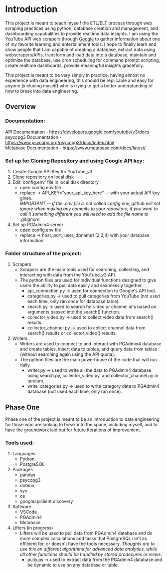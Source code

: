 # Introduction
This project is meant to teach myself the ETL/ELT process through web scraping practices using python, database creation and management, and dashboarding capabalities to provide realtime data insights.
I am using the YouTube API web scrapers through [Google](https://developers.google.com/youtube/v3) to gather information about one of my favorite learning and entertainment tools.
I hope to finally learn and show people that I am capable of creating a database, extract data using webscrapers/APIs, transform and load data into a database, maintain and optimize the database, use cron scheduling for command prompt scripting, create realtime dashboards, provide meaningful insights gracefully.

This project is meant to be very simply in practice, having almost no experience with data engineering, this should be replicable and easy for anyone (including myself) who is trying to get a better understanding of how to break into data engineering.

## Overview
### Documentation:
API Documentation - https://developers.google.com/youtube/v3/docs \
psycopg3 Documentation - https://www.psycopg.org/psycopg3/docs/index.html \
Metabase Documentation - https://www.metabase.com/docs/latest/


### Set up for Cloning Repository and using Google API key:
1. Create Google API Key for YouTube_v3
2. Clone repository on local disk
3. Edit 'config.env' file in local disk directory 
    - open config.env file
    - replace -> API_KEY="your_api_key_here" -- with your actual API key given.\
    *IMPORTANT -- if the .env file is not called config.env, github will not ignore when making any commits to your repository, if you want to call it something different you will need to add the file name to .gitignore*
4. Set up PGAdmin4 server
    - open config.env file
    - replace -> host, port, user, dbname1 (2,3,4) with your database information


### Folder structure of the project:
1. Scrapers
    - Scrapers are the main tools used for searching, collecting, and interacting with data from the YouTube_v3 API.
    - The python files are used for individual functions designed to give users the ability to pull data easily and seamlessly together.
        - api_connection.py -> used for connection to Google's API tool.
        - categories.py -> used to pull categories from YouTube (not used each time, only ran once for database table).
        - search.py -> used to search for video or channel id's based on arguments passed into the search() function.
        - collector_video.py -> used to collect video data from search() results.
        - collector_channel.py -> used to collect channel data from search() results or collector_video() results.
2. Writers
    - Writers are used to connect to and interact with PGAdmin4 database and create tables, insert data to tables, and query data from tables (without searching again using the API quota).
    - The python files are the main powerhouse of the code that will run daily.
        - writer.py -> used to write all the data to PGAdmin4 database using search.py, collector_video.py, and collector_channel.py in tandum.
        - write_categories.py -> used to write category data to PGAdmin4 database (not used each time, only ran once).
     

## Phase One
Phase one of the project is meant to be an introduction to data engineering for those who are looking to break into the space, including myself, and to have the groundwork laid out for future iterations of improvement.


### Tools used:
1. Languages
    - Python
    - PostgreSQL
2. Packages
    - pandas
    - psycopg3
    - dotenv
    - sys
    - os
    - googleapiclient.discovery
3. Software
    - VSCode
    - PGAdmin4
    - Metabase
3. Lifters (in progress)
    - Lifters will be used to pull data from PGAdmin4 database and do more complex calculations and tasks that PostgreSQL isn't as efficient for, or doesn't have the tools necessary.
        *Thoughts are to use this on different algorithms for advanced data analytics, while all other functions should be handled by stored prodecures or views.*
        - pully.py -> used to extract data from the PGAdmin4 database and be dynamic to use on any database or table.
